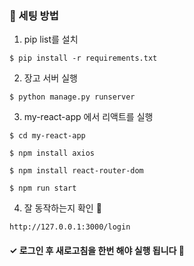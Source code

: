### 📍 세팅 방법

1. pip list를 설치

```
$ pip install -r requirements.txt
```

2. 장고 서버 실행

```
$ python manage.py runserver
```

3. my-react-app 에서 리액트를 실행

```
$ cd my-react-app
```

```
$ npm install axios
```

```
$ npm install react-router-dom
```

```
$ npm run start
```

4. 잘 동작하는지 확인 🎉

```
http://127.0.0.1:3000/login
```

#### ✓ 로그인 후 새로고침을 한번 해야 실행 됩니다 🥺
